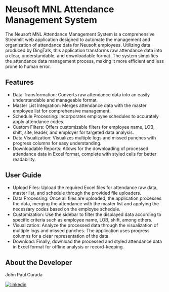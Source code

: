 
# Neusoft MNL Attendance Management System

The Neusoft MNL Attendance Management System is a comprehensive Streamlit web application designed to automate the management and organization of attendance data for Neusoft employees. Utilizing data produced by DingTalk, this application transforms raw attendance data into a clear, understandable, and downloadable format. The system simplifies the attendance data management process, making it more efficient and less prone to human error.

## Features

- Data Transformation: Converts raw attendance data into an easily understandable and manageable format.
- Master List Integration: Merges attendance data with the master employee list for comprehensive management.
- Schedule Processing: Incorporates employee schedules to accurately apply attendance codes.
- Custom Filters: Offers customizable filters for employee name, LOB, shift, site, leader, and employer for targeted data analysis.
- Data Visualization: Visualizes multiple logs and missed punches with progress columns for easy understanding.
- Downloadable Reports: Allows for the downloading of processed attendance data in Excel format, complete with styled cells for better readability.

## User Guide
- Upload Files: Upload the required Excel files for attendance raw data, master list, and schedule through the provided file uploaders.
- Data Processing: Once all files are uploaded, the application processes the data, merging the attendance with the master list and applying the necessary codes based on the employee schedule.
- Customization: Use the sidebar to filter the displayed data according to specific criteria such as employee name, LOB, shift, among others.
- Visualization: Analyze the processed data through the visualization of multiple logs and missed punches. The application uses progress columns for a clear representation of the data.
- Download: Finally, download the processed and styled attendance data in Excel format for offline analysis or record-keeping.




## About the Developer
John Paul Curada

[![linkedin](https://img.shields.io/badge/linkedin-0A66C2?style=for-the-badge&logo=linkedin&logoColor=white)](https://www.linkedin.com/in/jpcurada/)

